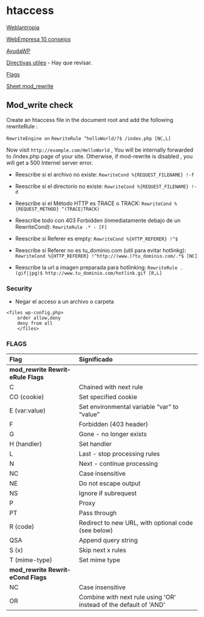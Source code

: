 # htaccess

[Weblantropia](https://www.weblantropia.com/2016/07/28/enrutamiento-urls-htaccess-php/)

[WebEmpresa 10 consejos](https://www.webempresa.com/blog/10-sencillos-consejos-reforzar-seguridad-wordpress-usando-htaccess.html)

[AyudaWP](https://ayudawp.com/todo-sobre-htaccess/)

[Directivas utiles](http://tinoarauz.blogspot.com.es/2009/05/comandos-y-directivas-htaccess.html) - Hay que revisar.

[Flags](https://httpd.apache.org/docs/2.4/rewrite/flags.html)

[Sheet mod_rewrite](https://www.cheatography.com/davechild/cheat-sheets/mod-rewrite/)

## Mod_write check
Create an htaccess file in the document root and add the following rewriteRule :

`RewriteEngine on`
`RewriteRule ^helloWorld/?$ /index.php [NC,L]`

Now visit `http://example.com/HelloWorld` , You will be internally forwarded to /index.php page of your site. Otherwise, if mod-rewrite is disabled , you will get a 500 Internel server error. 

- Reescribe si el archivo no existe: `RewriteCond %{REQUEST_FILENAME} !-f`
- Reescribe si el directorio no existe: `RewriteCond %{REQUEST_FILENAME} !-d`

-	Reescribe si el Método HTTP es TRACE  o TRACK: `RewriteCond %{REQUEST_METHOD} ^(TRACE|TRACK)`
-	Reescribe todo con 403 Forbidden (inmediatamente debajo de un RewriteCond): `RewriteRule .* - [F]`

- Reescribe si Referer es empty: `RewriteCond %{HTTP_REFERER} !^$`
- Reescribe si Referer no es tu_dominio.com (util para evitar hotlinkg): `RewriteCond %{HTTP_REFERER} !^http://(www.)?tu_dominio.com/.*$ [NC]`
- Reescribe la url a imagen preparada para hotlinking: `RewriteRule .(gif|jpg)$ http://www.tu_dominio.com/hotlink.gif [R,L]`

### Security

- Negar el acceso a un archivo o carpeta
```
<files wp-config.php>
	order allow,deny
	deny from all
	</files>
```

### FLAGS

| Flag | Significado |
|:-----|:------------|
| **mod_re­write Rewrit­eRule Flags**	|
|	C 		| Chained with next rule |
| CO (cookie) | Set specified cookie |
| E (var:­value) | Set enviro­nmental variable “var” to “value” |
| F | Forbidden (403 header) |
| G | Gone - no longer exists |
| H (handler) | Set handler |
| L | Last - stop processing rules |
| N | Next - continue processing |
| NC | Case insens­itive |
| NE | Do not escape output |
| NS | Ignore if subrequest |
| P | Proxy |
| PT | Pass through |
| R (code) | Redirect to new URL, with optional code (see below) |
| QSA | Append query string |
| S (x) | Skip next x rules |
|T (mime­-type) | Set mime type |
| **mod_re­write Rewrit­eCond Flags** |
| NC | Case insens­itive |
| OR | Combine with next rule using 'OR' instead of the default of 'AND' |

